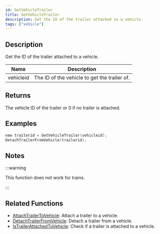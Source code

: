 ```yaml
---
id: GetVehicleTrailer
title: GetVehicleTrailer
description: Get the ID of the trailer attached to a vehicle.
tags: ["vehicle"]
---
```


## Description

Get the ID of the trailer attached to a vehicle.

| Name      | Description                                  |
| --------- | -------------------------------------------- |
| vehicleid | The ID of the vehicle to get the trailer of. |

## Returns

The vehicle ID of the trailer or 0 if no trailer is attached.

## Examples

```c
new trailerid = GetVehicleTrailer(vehicleid);
DetachTrailerFromVehicle(trailerid);
```

## Notes

:::warning

This function does not work for trains.

:::

## Related Functions

- [AttachTrailerToVehicle](AttachTrailerToVehicle.md): Attach a trailer to a vehicle.
- [DetachTrailerFromVehicle](DetachTrailerFromVehicle.md): Detach a trailer from a vehicle.
- [IsTrailerAttachedToVehicle](IsTrailerAttachedToVehicle.md): Check if a trailer is attached to a vehicle.
